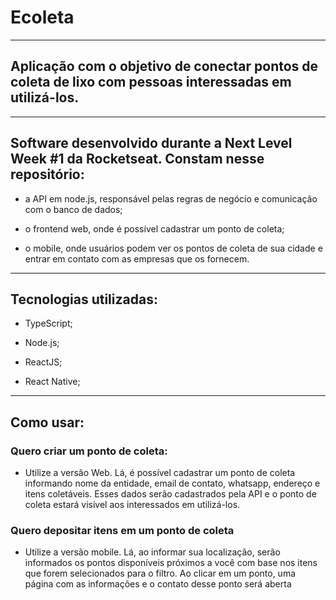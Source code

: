 # Ecoleta

------------------------------

## Aplicação com o objetivo de conectar pontos de coleta de lixo com pessoas interessadas em utilizá-los. 

---------------------------

## Software desenvolvido durante a Next Level Week #1 da Rocketseat. Constam nesse repositório:

- a API em node.js, responsável pelas regras de negócio e comunicação com o banco de dados;

- o frontend web, onde é possível cadastrar um ponto de coleta;

- o mobile, onde usuários podem ver os pontos de coleta de sua cidade e entrar em contato com as empresas que os fornecem.

---------------------------

## Tecnologias utilizadas:

- TypeScript;

- Node.js;

- ReactJS;

- React Native;

------------------------------

## Como usar:

### Quero criar um ponto de coleta:

- Utilize a versão Web. Lá, é possível cadastrar um ponto de coleta informando nome da entidade, email de contato, whatsapp, endereço e itens coletáveis. Esses dados serão cadastrados pela API e o ponto de coleta estará visível aos interessados em utilizá-los.

### Quero depositar itens em um ponto de coleta

- Utilize a versão mobile. Lá, ao informar sua localização, serão informados os pontos disponíveis próximos a você com base nos itens que forem selecionados para o filtro. Ao clicar em um ponto, uma página com as informações e o contato desse ponto será aberta
